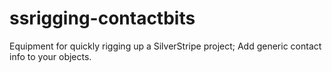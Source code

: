 # ssrigging-contactbits
Equipment for quickly rigging up a SilverStripe project; Add generic contact info to your objects.
